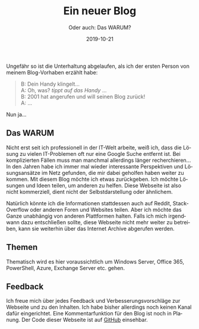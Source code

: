 ﻿---
aliases:
    - new-blog
slug: new-blog
title: Ein neuer Blog
subtitle: "Oder auch: Das WARUM?"
lang: de
date: 2019-10-21
tags: [about, diecknet, why]
cover:
    image: /images/2019-10-21 a new blog (powershell).png
---

Ungefähr so ist die Unterhaltung abgelaufen, als ich der ersten Person von meinem Blog-Vorhaben erzählt habe:

> B: Dein Handy klingelt...  
> A: Oh, was? _tippt auf das Handy_ ...  
> B: 2001 hat angerufen und will seinen Blog zurück!  
> A: ...

Nun ja...

## Das WARUM

Nicht erst seit ich professionell in der IT-Welt arbeite, weiß ich, dass die Lösung zu vielen IT-Problemen oft nur eine Google Suche entfernt ist. Bei komplizierten Fällen muss man manchmal allerdings länger recherchieren... In den Jahren habe ich immer mal wieder interessante Perspektiven und Lösungsansätze im Netz gefunden, die mir dabei geholfen haben weiter zu kommen.
Mit diesem Blog möchte ich etwas zurückgeben. Ich möchte Lösungen und Ideen teilen, um anderen zu helfen. Diese Webseite ist also nicht kommerziell, dient nicht der Selbstdarstellung oder ähnlichem.

Natürlich könnte ich die Informationen stattdessen auch auf Reddit, StackOverflow oder anderen Foren und Websites teilen. Aber ich möchte das Ganze unabhängig von anderen Plattformen halten. Falls ich mich irgendwann dazu entschließen sollte, diese Webseite nicht mehr weiter zu betreiben, kann sie weiterhin über das Internet Archive abgerufen werden.

## Themen

Thematisch wird es hier voraussichtlich um Windows Server, Office 365, PowerShell, Azure, Exchange Server etc. gehen.

## Feedback

Ich freue mich über jedes Feedback und Verbesserungsvorschläge zur Webseite und zu den Inhalten. Ich habe bisher allerdings noch keinen Kanal dafür eingerichtet. Eine Kommentarfunktion für den Blog ist noch in Planung. Der Code dieser Webseite ist auf [GitHub](https://github.com/diecknet/diecknet-blog) einsehbar.
